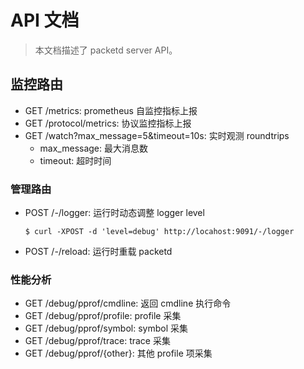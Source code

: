 # API 文档

> 本文档描述了 packetd server API。

## 监控路由

* GET /metrics: prometheus 自监控指标上报
* GET /protocol/metrics: 协议监控指标上报
* GET /watch?max_message=5&timeout=10s: 实时观测 roundtrips
   - max_message: 最大消息数
   - timeout: 超时时间

### 管理路由

* POST /-/logger: 运行时动态调整 logger level

    ```shell
    $ curl -XPOST -d 'level=debug' http://locahost:9091/-/logger 
    ```

* POST /-/reload: 运行时重载 packetd

### 性能分析

* GET /debug/pprof/cmdline: 返回 cmdline 执行命令
* GET /debug/pprof/profile: profile 采集
* GET /debug/pprof/symbol: symbol 采集
* GET /debug/pprof/trace: trace 采集
* GET /debug/pprof/{other}: 其他 profile 项采集
